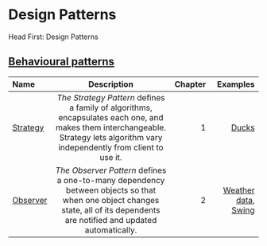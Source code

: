 # Design Patterns
Head First: Design Patterns

## [Behavioural patterns](https://en.wikipedia.org/wiki/Behavioral_pattern)

| Name       | Description     | Chapter     | Examples |
| :------------- | :----------: | -----------: | -----------: |
|  [Strategy](https://en.wikipedia.org/wiki/Strategy_pattern) | *The Strategy Pattern* defines a family of algorithms, encapsulates each one, and makes them interchangeable. Strategy lets algorithm vary independently from client to use it.   | 1 | [Ducks](https://github.com/Horki/designpatterns/blob/main/src/Behavioural/Strategy/Main.java) |
| [Observer](https://en.wikipedia.org/wiki/Observer_pattern)   | *The Observer Pattern* defines a one-to-many dependency between objects so that when one object changes state, all of its dependents are notified and updated automatically. | 2 | [Weather data](https://github.com/Horki/designpatterns/blob/main/src/Behavioural/Observer/ObserverMain.java), [Swing](https://github.com/Horki/designpatterns/blob/main/src/Behavioural/Observer/SwingObserverMain.java) |
